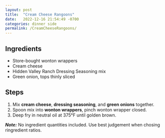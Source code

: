 ```yaml
---
layout: post
title:  "Cream Cheese Rangoons"
date:   2022-12-16 21:54:49 -0700
categories: dinner side
permalink: /CreamCheeseRangoons/
---
```

## Ingredients
* Store-bought wonton wrappers
* Cream cheese
* Hidden Valley Ranch Dressing Seasoning mix
* Green onion, tops thinly sliced

## Steps
1. Mix **cream cheese**, **dressing seasoning**, and **green onions** together.
2. Spoon mix into **wonton wrappers**, pinch wonton wrapper closed.
3. Deep fry in neutral oil at 375°F until golden brown.

***Note:***
No ingredient quantities included. Use best judgement when chosing ringredient ratios.